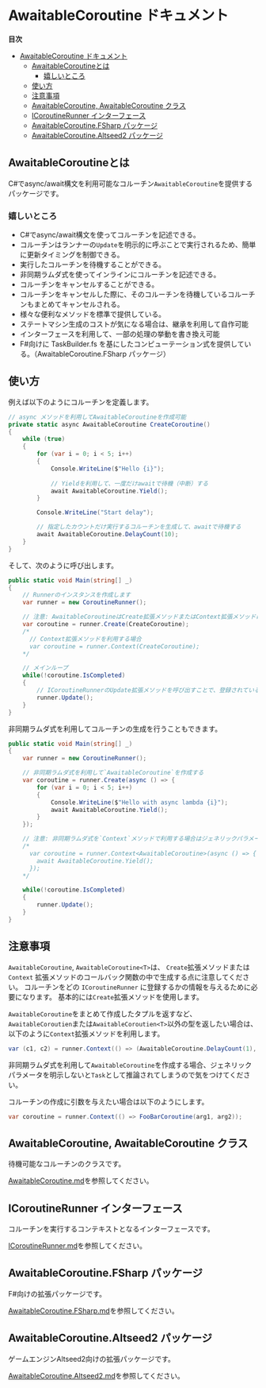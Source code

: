 # AwaitableCoroutine ドキュメント


**目次**
- [AwaitableCoroutine ドキュメント](#awaitablecoroutine-ドキュメント)
  - [AwaitableCoroutineとは](#awaitablecoroutineとは)
    - [嬉しいところ](#嬉しいところ)
  - [使い方](#使い方)
  - [注意事項](#注意事項)
  - [AwaitableCoroutine, AwaitableCoroutine<T> クラス](#awaitablecoroutine-awaitablecoroutinet-クラス)
  - [ICoroutineRunner インターフェース](#icoroutinerunner-インターフェース)
  - [AwaitableCoroutine.FSharp パッケージ](#awaitablecoroutinefsharp-パッケージ)
  - [AwaitableCoroutine.Altseed2 パッケージ](#awaitablecoroutinealtseed2-パッケージ)


## AwaitableCoroutineとは

C#でasync/await構文を利用可能なコルーチン`AwaitableCoroutine`を提供するパッケージです。

### 嬉しいところ

* C#でasync/await構文を使ってコルーチンを記述できる。
* コルーチンはランナーの`Update`を明示的に呼ぶことで実行されるため、簡単に更新タイミングを制御できる。
* 実行したコルーチンを待機することができる。
* 非同期ラムダ式を使ってインラインにコルーチンを記述できる。
* コルーチンをキャンセルすることができる。
* コルーチンをキャンセルした際に、そのコルーチンを待機しているコルーチンもまとめてキャンセルされる。
* 様々な便利なメソッドを標準で提供している。
* ステートマシン生成のコストが気になる場合は、継承を利用して自作可能
* インターフェースを利用して、一部の処理の挙動を書き換え可能
* F#向けに TaskBuilder.fs を基にしたコンピューテーション式を提供している。（AwaitableCoroutine.FSharp パッケージ）

## 使い方

例えば以下のようにコルーチンを定義します。

```csharp
// async メソッドを利用してAwaitableCoroutineを作成可能
private static async AwaitableCoroutine CreateCoroutine()
{
    while (true)
    {
        for (var i = 0; i < 5; i++)
        {
            Console.WriteLine($"Hello {i}");
            
            // Yieldを利用して、一度だけawaitで待機（中断）する
            await AwaitableCoroutine.Yield();
        }

        Console.WriteLine("Start delay");

        // 指定したカウントだけ実行するコルーチンを生成して、awaitで待機する
        await AwaitableCoroutine.DelayCount(10);
    }
}
```

そして、次のように呼び出します。

```csharp
public static void Main(string[] _)
{
    // Runnerのインスタンスを作成します
    var runner = new CoroutineRunner();

    // 注意: AwaitableCoroutineはCreate拡張メソッドまたはContext拡張メソッドに渡すコールバック内で作成する必要があります
    var coroutine = runner.Create(CreateCoroutine);
    /*
      // Context拡張メソッドを利用する場合
      var coroutine = runner.Context(CreateCoroutine);
    */

    // メインループ
    while(!coroutine.IsCompleted)
    {
        // ICoroutineRunnerのUpdate拡張メソッドを呼び出すことで、登録されているコルーチンを次に進めます
        runner.Update();
    }
}
```

非同期ラムダ式を利用してコルーチンの生成を行うこともできます。

```csharp
public static void Main(string[] _)
{
    var runner = new CoroutineRunner();

    // 非同期ラムダ式を利用して`AwaitableCoroutine`を作成する
    var coroutine = runner.Create(async () => {
        for (var i = 0; i < 5; i++)
        {
            Console.WriteLine($"Hello with async lambda {i}");
            await AwaitableCoroutine.Yield();
        }
    });

    // 注意: 非同期ラムダ式を`Context`メソッドで利用する場合はジェネリックパラメータの明示的な宣言が必要です
    /*
      var coroutine = runner.Context<AwaitableCoroutine>(async () => {
        await AwaitableCoroutine.Yield();
      });
    */

    while(!coroutine.IsCompleted)
    {
        runner.Update();
    }
}
```

## 注意事項

`AwaitableCoroutine`, `AwaitableCoroutine<T>`は、 `Create`拡張メソッドまたは`Context` 拡張メソッドのコールバック関数の中で生成する点に注意してください。
コルーチンをどの `ICoroutineRunner` に登録するかの情報を与えるために必要になります。
基本的には`Create`拡張メソッドを使用します。

`AwaitableCoroutine`をまとめて作成したタプルを返すなど、`AwaitableCoroutien`または`AwaitableCoroutien<T>`以外の型を返したい場合は、以下のように`Context`拡張メソッドを利用します。

```csharp
var (c1, c2) = runner.Context(() => (AwaitableCoroutine.DelayCount(1), AwaitableCoroutine.DelayCount(1)));
```

非同期ラムダ式を利用して`AwaitableCoroutine`を作成する場合、ジェネリックパラメータを明示しないと`Task`として推論されてしまうので気をつけてください。

コルーチンの作成に引数を与えたい場合は以下のようにします。

```csharp
var coroutine = runner.Context(() => FooBarCoroutine(arg1, arg2));
```

## AwaitableCoroutine, AwaitableCoroutine<T> クラス

待機可能なコルーチンのクラスです。

[AwaitableCoroutine.md](AwaitableCoroutine.md)を参照してください。

## ICoroutineRunner インターフェース

コルーチンを実行するコンテキストとなるインターフェースです。

[ICoroutineRunner.md](ICoroutineRunner.md)を参照してください。

## AwaitableCoroutine.FSharp パッケージ

F#向けの拡張パッケージです。

[AwaitableCoroutine.FSharp.md](AwaitableCoroutine.FSharp.md)を参照してください。

## AwaitableCoroutine.Altseed2 パッケージ

ゲームエンジンAltseed2向けの拡張パッケージです。

[AwaitableCoroutine.Altseed2.md](AwaitableCoroutine.Altseed2.md)を参照してください。
